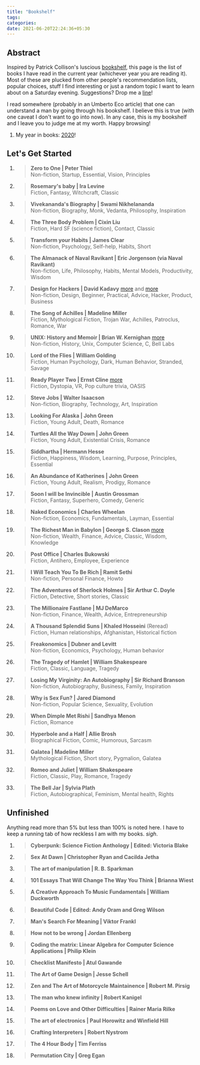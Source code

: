 ```yaml
---
title: "Bookshelf"
tags:
categories: 
date: 2021-06-20T22:24:36+05:30
---
```


## Abstract   

Inspired by Patrick Collison's luscious [bookshelf][bookshelf], this page is the list of books I have read in the current year (whichever year you are reading it). Most of these are plucked from other people's recommendation lists, popular choices, stuff I find interesting or just a random topic I want to learn about on a Saturday evening. Suggestions? Drop me a [line][mailto]!

I read somewhere (probably in an Umberto Eco article) that one can understand a man by going through his bookshelf. I believe this is true (with one caveat I don't want to go into now). In any case, this is my bookshelf and I leave you to judge me at my worth. Happy browsing!    

1. My year in books: [2020][yib2020]!  

## Let's Get Started      

1. > **Zero to One | Peter Thiel**    
Non-fiction, Startup, Essential, Vision, Principles 

2. > **Rosemary's baby | Ira Levine**  
Fiction, Fantasy, Witchcraft, Classic   

3. > **Vivekananda's Biography | Swami Nikhelananda**  
Non-fiction, Biography, Monk, Vedanta, Philosophy, Inspiration  

4. > **The Three Body Problem | Cixin Liu**  
Fiction, Hard SF (science fiction), Contact, Classic   

5. > **Transform your Habits | James Clear**    
Non-fiction, Psychology, Self-help, Habits, Short  

6. > **The Almanack of Naval Ravikant | Eric Jorgenson (via Naval Ravikant)**   
Non-fiction, Life, Philosophy, Habits, Mental Models, Productivity, Wisdom  

7. > **Design for Hackers | David Kadavy** [more][2] and [more][3]    
Non-fiction, Design, Beginner, Practical, Advice, Hacker, Product, Business 

8. > **The Song of Achilles | Madeline Miller**   
Fiction, Mythological Fiction, Trojan War, Achilles, Patroclus, Romance, War   

9. > **UNIX: History and Memoir | Brian W. Kernighan** [more][4]   
Non-fiction, History, Unix, Computer Science, C, Bell Labs    

10. > **Lord of the Flies | William Golding**   
Fiction, Human Psychology, Dark, Human Behavior, Stranded, Savage    

11. > **Ready Player Two | Ernst Cline** [more][0]   
Fiction, Dystopia, VR, Pop culture trivia, OASIS    

12. > **Steve Jobs | Walter Isaacson**   
Non-fiction, Biography, Technology, Art, Inspiration    

13. > **Looking For Alaska | John Green**    
Fiction, Young Adult, Death, Romance  

14. > **Turtles All the Way Down | John Green**   
Fiction, Young Adult, Existential Crisis, Romance    

15. > **Siddhartha | Hermann Hesse**   
Fiction, Happiness, Wisdom, Learning, Purpose, Principles, Essential    

16. > **An Abundance of Katherines | John Green**   
Fiction, Young Adult, Realism, Prodigy, Romance   

17. > **Soon I will be Invincible | Austin Grossman**  
Fiction, Fantasy, Superhero, Comedy, Generic    

18. > **Naked Economics | Charles Wheelan**    
Non-fiction, Economics, Fundamentals, Layman, Essential   

19. > **The Richest Man in Babylon | George S. Clason** [more][6]     
Non-fiction, Wealth, Finance, Advice, Classic, Wisdom, Knowledge   

20. > **Post Office | Charles Bukowski**   
Fiction, Antihero, Employee, Experience   

21. > **I Will Teach You To Be Rich | Ramit Sethi**  
Non-fiction, Personal Finance, Howto   

22. > **The Adventures of Sherlock Holmes | Sir Arthur C. Doyle**  
Fiction, Detective, Short stories, Classic   

23. > **The Millionaire Fastlane | MJ DeMarco**  
Non-fiction, Finance, Wealth, Advice, Entrepreneurship    

24. > **A Thousand Splendid Suns | Khaled Hosseini**  (Reread)   
Fiction, Human relationships, Afghanistan, Historical fiction  

25. > **Freakonomics | Dubner and Levitt**   
Non-fiction, Economics, Psychology, Human behavior   

26. > **The Tragedy of Hamlet | William Shakespeare**  
Fiction, Classic, Language, Tragedy   

27. > **Losing My Virginity: An Autobiography | Sir Richard Branson**  
Non-fiction, Autobiography, Business, Family, Inspiration    

28. > **Why is Sex Fun? | Jared Diamond**   
Non-fiction, Popular Science, Sexuality, Evolution   

29. > **When Dimple Met Rishi | Sandhya Menon**   
Fiction, Romance    

30. > **Hyperbole and a Half | Allie Brosh**    
Biographical Fiction, Comic, Humorous, Sarcasm   

31. > **Galatea | Madeline Miller**  
Mythological Fiction, Short story, Pygmalion, Galatea 

32. > **Romeo and Juliet | William Shakespeare**   
Fiction, Classic, Play, Romance, Tragedy   

33. > **The Bell Jar | Sylvia Plath**  
Fiction, Autobiographical, Feminism, Mental health, Rights   


## Unfinished   

Anything read more than 5% but less than 100% is noted here. I have to keep a running tab of how reckless I am with my books. _sigh_.

1. > **Cyberpunk: Science Fiction Anthology | Edited: Victoria Blake**   

2. > **Sex At Dawn | Christopher Ryan and Cacilda Jetha**   

3. > **The art of manipulation | R. B. Sparkman**  

4. > **101 Essays That Will Change The Way You Think | Brianna Wiest**   

5. > **A Creative Approach To Music Fundamentals | William Duckworth**    

6. > **Beautiful Code | Edited: Andy Oram and Greg Wilson**    

7. > **Man's Search For Meaning | Viktor Frankl**   

8. > **How not to be wrong | Jordan Ellenberg**   

9. > **Coding the matrix: Linear Algebra for Computer Science Applications | Philip Klein**    

10. > **Checklist Manifesto | Atul Gawande**   

11. > **The Art of Game Design | Jesse Schell**   

12. > **Zen and The Art of Motorcycle Maintainence | Robert M. Pirsig**   

13. > **The man who knew infinity | Robert Kanigel**   

14. > **Poems on Love and Other Difficulties | Rainer Maria Rilke**  

15. > **The art of electronics | Paul Horowitz and Winfield Hill**   

16. > **Crafting Interpreters | Robert Nystrom**  

17. > **The 4 Hour Body | Tim Ferriss**   

18. > **Permutation City | Greg Egan**  

   
[bookshelf]: https://patrickcollison.com/bookshelf
[mailto]: mailto:g454236@gmail.com
[current]: /bookshelf/current-reading.md
[yib2020]: /bs/yib2020
[0]: /post/thoughts-ready-player-two-book/
<!-- [1]: /habits -->
[2]: /post/thoughts-design-for-hackers-book
[3]: /post/notes-design-for-hackers-by-david-kadavy
[4]: /post/thoughts-unix-history-and-memoir-book/
<!-- [5]: /notes-naked-economics -->
[6]: /post/notes-the-richest-man-in-babylon-by-george-s.-clason/

